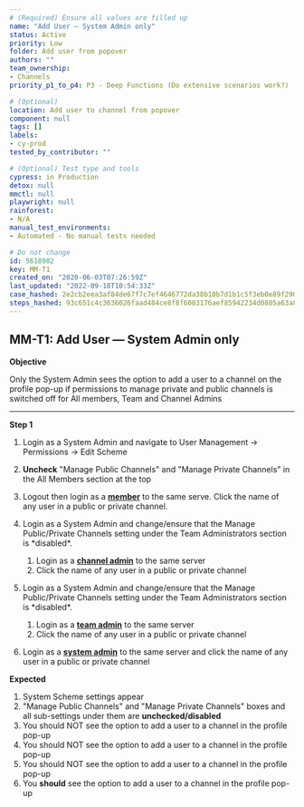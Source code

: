 ```yaml
---
# (Required) Ensure all values are filled up
name: "Add User — System Admin only"
status: Active
priority: Low
folder: Add user from popover
authors: ""
team_ownership: 
- Channels
priority_p1_to_p4: P3 - Deep Functions (Do extensive scenarios work?)

# (Optional)
location: Add user to channel from popover
component: null
tags: []
labels: 
- cy-prod
tested_by_contributor: ""

# (Optional) Test type and tools
cypress: in Production
detox: null
mmctl: null
playwright: null
rainforest: 
- N/A
manual_test_environments:
- Automated - No manual tests needed

# Do not change
id: 5618902
key: MM-T1
created_on: "2020-06-03T07:26:59Z"
last_updated: "2022-09-10T10:54:33Z"
case_hashed: 2e2cb2eea3af84de67f7c7ef4646772da38b10b7d1b1c5f3eb0e89f2909727554293487475e1617aaa239410442896d1
steps_hashed: 93c651c4c3636026faad484ce8f8f6083176aef85942234d0885a63a8a3e2b1e705db69ad52d7ee2ad1031c1de353b16
---
```


<!-- (Auto-generated) Based on frontmatter's "key" and "name" -->

## MM-T1: Add User — System Admin only

**Objective**

Only the System Admin sees the option to add a user to a channel on the profile pop-up if permissions to manage private and public channels is switched off for All members, Team and Channel Admins

---

**Step 1**

1. Login as a System Admin and navigate to User Management → Permissions → Edit Scheme

2. **Uncheck** "Manage Public Channels" and "Manage Private Channels" in the All Members section at the top

3. Logout then login as a [**member**](https://docs.mattermost.com/help/getting-started/managing-members.html#member) to the same serve. Click the name of any user in a public or private channel.

4. Login as a System Admin and change/ensure that the Manage Public/Private Channels setting under the Team Administrators section is \*disabled\*.

   1. Login as a [**channel admin**](https://docs.mattermost.com/help/getting-started/managing-members.html#channel-admin) to the same server
   2. Click the name of any user in a public or private channel

5. Login as a System Admin and change/ensure that the Manage Public/Private Channels setting under the Team Administrators section is \*disabled\*.

   1. Login as a [**team admin**](https://docs.mattermost.com/help/getting-started/managing-members.html#team-admin) to the same server
   2. Click the name of any user in a public or private channel

6. Login as a [**system admin**](https://docs.mattermost.com/help/getting-started/managing-members.html#system-admin) to the same server and click the name of any user in a public or private channel

**Expected**

1. System Scheme settings appear
2. "Manage Public Channels" and "Manage Private Channels" boxes and all sub-settings under them are **unchecked/disabled**
3. You should NOT see the option to add a user to a channel in the profile pop-up
4. You should NOT see the option to add a user to a channel in the profile pop-up
5. You should NOT see the option to add a user to a channel in the profile pop-up
6. You **should** see the option to add a user to a channel in the profile pop-up
